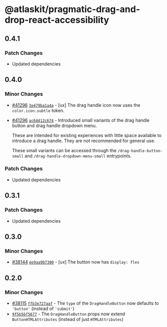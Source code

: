 # @atlaskit/pragmatic-drag-and-drop-react-accessibility

## 0.4.1

### Patch Changes

- Updated dependencies

## 0.4.0

### Minor Changes

- [#41296](https://bitbucket.org/atlassian/atlassian-frontend/pull-requests/41296) [`3e479ba1a4a`](https://bitbucket.org/atlassian/atlassian-frontend/commits/3e479ba1a4a) - [ux] The drag handle icon now uses the `color.icon.subtle` token.
- [#41296](https://bitbucket.org/atlassian/atlassian-frontend/pull-requests/41296) [`ac64412c674`](https://bitbucket.org/atlassian/atlassian-frontend/commits/ac64412c674) - Introduced small variants of the drag handle button and drag handle dropdown menu.

  These are intended for existing experiences with little space available to
  introduce a drag handle. They are not recommended for general use.

  These small variants can be accessed through the `/drag-handle-button-small` and
  `/drag-handle-dropdown-menu-small` entrypoints.

### Patch Changes

- Updated dependencies

## 0.3.1

### Patch Changes

- Updated dependencies

## 0.3.0

### Minor Changes

- [#38144](https://bitbucket.org/atlassian/atlassian-frontend/pull-requests/38144) [`ee9aa9b7300`](https://bitbucket.org/atlassian/atlassian-frontend/commits/ee9aa9b7300) - [ux] The button now has `display: flex`

## 0.2.0

### Minor Changes

- [#38115](https://bitbucket.org/atlassian/atlassian-frontend/pull-requests/38115) [`ffb3e727aaf`](https://bitbucket.org/atlassian/atlassian-frontend/commits/ffb3e727aaf) - The `type` of the `DragHandleButton` now defaults to `'button'` (instead of `'submit'`)
- [`9f5b56f5677`](https://bitbucket.org/atlassian/atlassian-frontend/commits/9f5b56f5677) - The `DragHandleButton` props now extend `ButtonHTMLAttributes` (instead of just `HTMLAttributes`)
